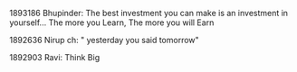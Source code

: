 1893186 Bhupinder: The best investment you can make is an investment in yourself... The more you Learn, The more you will Earn

1892636 Nirup ch: " yesterday you said  tomorrow"


1892903 Ravi: Think Big


